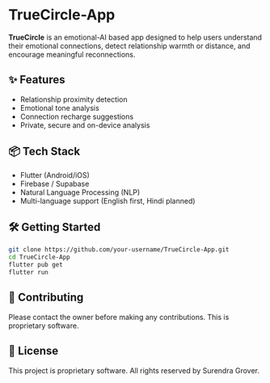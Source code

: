 # TrueCircle-App

**TrueCircle** is an emotional-AI based app designed to help users understand their emotional connections, detect relationship warmth or distance, and encourage meaningful reconnections.

## ✨ Features
- Relationship proximity detection
- Emotional tone analysis
- Connection recharge suggestions
- Private, secure and on-device analysis

## 📦 Tech Stack
- Flutter (Android/iOS)
- Firebase / Supabase
- Natural Language Processing (NLP)
- Multi-language support (English first, Hindi planned)

## 🛠️ Getting Started
```bash
git clone https://github.com/your-username/TrueCircle-App.git
cd TrueCircle-App
flutter pub get
flutter run
```

## 🤝 Contributing
Please contact the owner before making any contributions. This is proprietary software.

## 📄 License
This project is proprietary software. All rights reserved by Surendra Grover.

